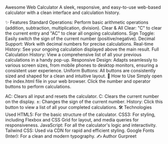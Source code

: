 Awesome Web Calculator
A sleek, responsive, and easy-to-use web-based calculator with a clean interface and calculation history.

✨ Features
Standard Operations: Perform basic arithmetic operations (addition, subtraction, multiplication, division).
Clear & All Clear: "C" to clear the current entry and "AC" to clear all ongoing calculations.
Sign Toggle: Easily switch the sign of the current number (positive/negative).
Decimal Support: Work with decimal numbers for precise calculations.
Real-time History: See your ongoing calculation displayed above the main result.
Full Calculation History: View a comprehensive list of all your previous calculations in a handy pop-up.
Responsive Design: Adapts seamlessly to various screen sizes, from mobile phones to desktop monitors, ensuring a consistent user experience.
Uniform Buttons: All buttons are consistently sized and shaped for a clean and intuitive layout.
🚀 How to Use
Simply open the index.html file in your web browser. Click the number and operator buttons to perform calculations.

AC: Clears all input and resets the calculator.
C: Clears the current number on the display.
±: Changes the sign of the current number.
History: Click this button to view a list of all your completed calculations.
🛠️ Technologies Used
HTML5: For the basic structure of the calculator.
CSS3: For styling, including Flexbox and CSS Grid for layout, and media queries for responsiveness.
JavaScript: For all the calculator's logic and interactivity.
Tailwind CSS: Used via CDN for rapid and efficient styling.
Google Fonts (Inter): For a clean and modern typography.
✍️ Author
Gurpreet

